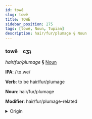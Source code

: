 ```yaml
---
id: towê
slug: towê
title: TOWÊ
sidebar_position: 275
tags: [towê, Noun, Tupian]
description: hair/fur/plumage § Noun
---
```


### towê&emsp;<span kind="abugida">cʒʇ</span>

*hair/fur/plumage* **§** [Noun](../../tags/Noun)

**IPA**: /ˈtɑ.we/

**Verb**: to be hair/fur/plumage

**Noun**: hair/fur/plumage

**Modifier**: hair/fur/plumage-related

<details>
    <summary>Origin</summary>
    Guaraní tague /ta.ˈɰʷe/<br/>
    <em>Tupian Language Family</em>
</details>